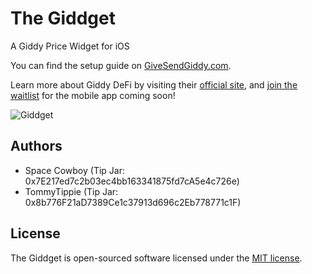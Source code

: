 # The Giddget
A Giddy Price Widget for iOS

You can find the setup guide on [GiveSendGiddy.com](https://www.givesendgiddy.com/giddy-widget). 

Learn more about Giddy DeFi by visiting their [official site](https://giddy.co), and [join the waitlist](https://app.giddy.co/share/sc1enL7U) for the mobile app coming soon!

![Giddget](https://repository-images.githubusercontent.com/486780309/2783dc4e-0bb7-4e13-a379-54988a9a64ad "Giddget")

## Authors

- Space Cowboy (Tip Jar: 0x7E217ed7c2b03ec4bb163341875fd7cA5e4c726e)
- TommyTippie (Tip Jar: 0x8b776F21aD7389Ce1c37913d696c2Eb778771c1F)

## License

The Giddget is open-sourced software licensed under the [MIT license](https://opensource.org/licenses/MIT).
